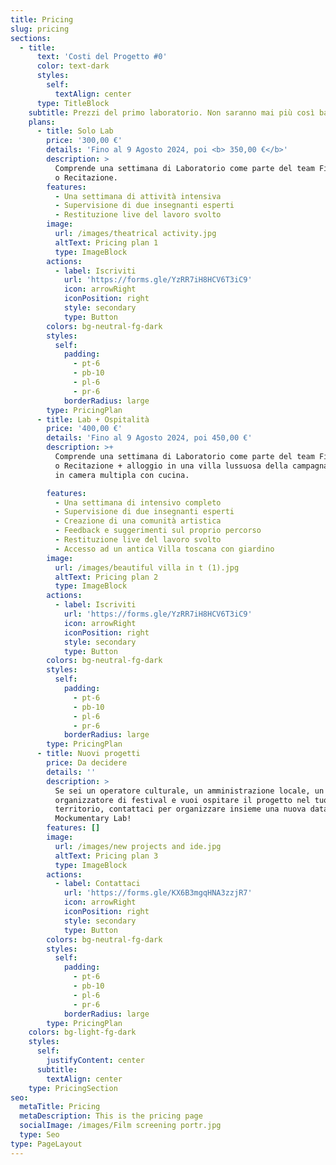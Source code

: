 ```yaml
---
title: Pricing
slug: pricing
sections:
  - title:
      text: 'Costi del Progetto #0'
      color: text-dark
      styles:
        self:
          textAlign: center
      type: TitleBlock
    subtitle: Prezzi del primo laboratorio. Non saranno mai più così bassi!
    plans:
      - title: Solo Lab
        price: '300,00 €'
        details: 'Fino al 9 Agosto 2024, poi <b> 350,00 €</b>'
        description: >
          Comprende una settimana di Laboratorio come parte del team Filmmaking
          o Recitazione.
        features:
          - Una settimana di attività intensiva
          - Supervisione di due insegnanti esperti
          - Restituzione live del lavoro svolto
        image:
          url: /images/theatrical activity.jpg
          altText: Pricing plan 1
          type: ImageBlock
        actions:
          - label: Iscriviti
            url: 'https://forms.gle/YzRR7iH8HCV6T3iC9'
            icon: arrowRight
            iconPosition: right
            style: secondary
            type: Button
        colors: bg-neutral-fg-dark
        styles:
          self:
            padding:
              - pt-6
              - pb-10
              - pl-6
              - pr-6
            borderRadius: large
        type: PricingPlan
      - title: Lab + Ospitalità
        price: '400,00 €'
        details: 'Fino al 9 Agosto 2024, poi 450,00 €'
        description: >+
          Comprende una settimana di Laboratorio come parte del team Filmmaking
          o Recitazione + alloggio in una villa lussuosa della campagna toscana
          in camera multipla con cucina.

        features:
          - Una settimana di intensivo completo
          - Supervisione di due insegnanti esperti
          - Creazione di una comunità artistica
          - Feedback e suggerimenti sul proprio percorso
          - Restituzione live del lavoro svolto
          - Accesso ad un antica Villa toscana con giardino
        image:
          url: /images/beautiful villa in t (1).jpg
          altText: Pricing plan 2
          type: ImageBlock
        actions:
          - label: Iscriviti
            url: 'https://forms.gle/YzRR7iH8HCV6T3iC9'
            icon: arrowRight
            iconPosition: right
            style: secondary
            type: Button
        colors: bg-neutral-fg-dark
        styles:
          self:
            padding:
              - pt-6
              - pb-10
              - pl-6
              - pr-6
            borderRadius: large
        type: PricingPlan
      - title: Nuovi progetti
        price: Da decidere
        details: ''
        description: >
          Se sei un operatore culturale, un amministrazione locale, un
          organizzatore di festival e vuoi ospitare il progetto nel tuo
          territorio, contattaci per organizzare insieme una nuova data di
          Mockumentary Lab!
        features: []
        image:
          url: /images/new projects and ide.jpg
          altText: Pricing plan 3
          type: ImageBlock
        actions:
          - label: Contattaci
            url: 'https://forms.gle/KX6B3mgqHNA3zzjR7'
            icon: arrowRight
            iconPosition: right
            style: secondary
            type: Button
        colors: bg-neutral-fg-dark
        styles:
          self:
            padding:
              - pt-6
              - pb-10
              - pl-6
              - pr-6
            borderRadius: large
        type: PricingPlan
    colors: bg-light-fg-dark
    styles:
      self:
        justifyContent: center
      subtitle:
        textAlign: center
    type: PricingSection
seo:
  metaTitle: Pricing
  metaDescription: This is the pricing page
  socialImage: /images/Film screening portr.jpg
  type: Seo
type: PageLayout
---
```

